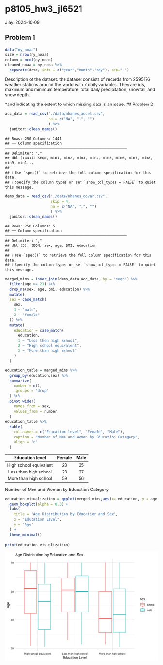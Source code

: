 p8105_hw3_jl6521
================
Jiayi
2024-10-09

## Problem 1

``` r
data("ny_noaa")
size = nrow(ny_noaa)
column = ncol(ny_noaa)
cleaned_noaa = ny_noaa %>% 
  separate(date, into = c("year","month","day"), sep="-") 
```

Description of the dataset: the dataset consists of records from 2595176
weather stations around the world with 7 daily variables. They are ids,
maximum and minimum temperature, total daily precipitation, snowfall,
and snow depth.

\*and indicating the extent to which missing data is an issue. \##
Problem 2

``` r
acc_data = read_csv("./data/nhanes_accel.csv",
                    na = c("NA", ".", "")
                    ) %>% 
  janitor::clean_names()
```

    ## Rows: 250 Columns: 1441
    ## ── Column specification ────────────────────────────────────────────────────────
    ## Delimiter: ","
    ## dbl (1441): SEQN, min1, min2, min3, min4, min5, min6, min7, min8, min9, min1...
    ## 
    ## ℹ Use `spec()` to retrieve the full column specification for this data.
    ## ℹ Specify the column types or set `show_col_types = FALSE` to quiet this message.

``` r
demo_data = read_csv("./data/nhanes_covar.csv",
                     skip = 4,
                     na = c("NA", ".", "")
                     ) %>% 
  janitor::clean_names()
```

    ## Rows: 250 Columns: 5
    ## ── Column specification ────────────────────────────────────────────────────────
    ## Delimiter: ","
    ## dbl (5): SEQN, sex, age, BMI, education
    ## 
    ## ℹ Use `spec()` to retrieve the full column specification for this data.
    ## ℹ Specify the column types or set `show_col_types = FALSE` to quiet this message.

``` r
merged_mims = inner_join(demo_data,acc_data, by = "seqn") %>% 
  filter(age >= 21) %>%
  drop_na(sex, age, bmi, education) %>%
  mutate(
  sex = case_match(
    sex,
    1 ~ "male",
    2 ~ "female"
  )) %>% 
  mutate(
    education = case_match(
      education,
      1 ~ "Less then high school",
      2 ~ "High school equivalent",
      3 ~ "More than high school"
    )
  )
```

``` r
education_table = merged_mims %>% 
  group_by(education,sex) %>% 
  summarize(
    number = n(),
    .groups = 'drop'
  ) %>% 
  pivot_wider(
    names_from = sex,
    values_from = number
  )  
education_table %>% 
  kable(
    col.names = c("Education level", "Female", "Male"),
    caption = "Number of Men and Women by Education Category",
    align = "c"
  )
```

|    Education level     | Female | Male |
|:----------------------:|:------:|:----:|
| High school equivalent |   23   |  35  |
| Less then high school  |   28   |  27  |
| More than high school  |   59   |  56  |

Number of Men and Women by Education Category

``` r
education_visualization = ggplot(merged_mims,aes(x= education, y = age, color = sex)) + 
  geom_boxplot(alpha = 0.3) + 
  labs(
    title = "Age Distribution by Education and Sex",
    x = "Education Level",
    y = "Age"
  ) + 
  theme_minimal()

print(education_visualization)
```

![](p8105_hw3_jl6521_files/figure-gfm/table%20+%20visualization-1.png)<!-- -->
